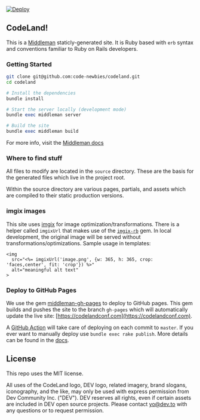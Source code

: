 [![Deploy](https://github.com/code-newbies/codeland/actions/workflows/deploy.yml/badge.svg)](https://github.com/code-newbies/codeland/actions/workflows/deploy.yml)

## CodeLand!

This is a [Middleman](https://middlemanapp.com/) staticly-generated site. It is Ruby based with `erb` syntax and conventions familiar to Ruby on Rails developers.

### Getting Started

```bash
git clone git@github.com:code-newbies/codeland.git
cd codeland
```

```ruby
# Install the dependencies
bundle install

# Start the server locally (development mode)
bundle exec middleman server

# Build the site
bundle exec middleman build
```

For more info, visit the [Middleman docs](https://middlemanapp.com/basics/install/)

### Where to find stuff

All files to modify are located in the `source` directory. These are the basis for the generated files which live in the project root.

Within the source directory are various pages, partials, and assets which are compiled to their static production versions.

### imgix images

This site uses [imgix](imgix.com) for image optimization/transformations. There is a helper called `imgixUrl` that makes use of the [`imgix-rb`](https://github.com/imgix/imgix-rb) gem. In local development, the original image will be served without transformations/optimizations. Sample usage in templates:

```erb
<img
  src="<%= imgixUrl('image.png', {w: 365, h: 365, crop: 'faces,center', fit: 'crop'}) %>"
  alt="meaningful alt text"
>
```

### Deploy to GitHub Pages

We use the gem [middleman-gh-pages](https://github.com/edgecase/middleman-gh-pages) to deploy to GitHub pages. This gem builds and pushes the site to the branch `gh-pages` which will automatically update the live site: [https://codelandconf.com](https://codelandconf.com).

A [GitHub Action](https://github.com/code-newbies/codeland/blob/master/.github/workflows/deploy.yml) will take care of deploying on each commit to `master`. If you ever want to manually deploy use `bundle exec rake publish`. More details can be found in the [docs](https://github.com/edgecase/middleman-gh-pages#usage).

## License

This repo uses the MIT license.

All uses of the CodeLand logo, DEV logo, related imagery, brand slogans, iconography, and the like, may only be used with express permission from Dev Community Inc. ("DEV"). DEV reserves all rights, even if certain assets are included in DEV open source projects. Please contact yo@dev.to with any questions or to request permission.
